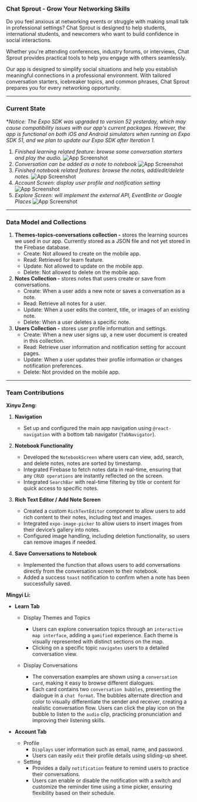 ### Chat Sprout - Grow Your Networking Skills

Do you feel anxious at networking events or struggle with making small talk in professional settings? Chat Sprout is designed to help students, international students, and newcomers who want to build confidence in social interactions.

Whether you're attending conferences, industry forums, or interviews, Chat Sprout provides practical tools to help you engage with others seamlessly.

Our app is designed to simplify social situations and help you establish meaningful connections in a professional environment. With tailored conversation starters, icebreaker topics, and common phrases, Chat Sprout prepares you for every networking opportunity.

---

### Current State
**Notice: The Expo SDK was upgraded to version 52 yesterday, which may cause compatibility issues with our app's current packages. However, the app is functional on both iOS and Android simulators when running on Expo SDK 51, and we plan to update our Expo SDK after Iteration 1.*

1. *Finished learning related feature: browse some conversation starters and play the audio.*
![App Screenshot](./assets/screenshots/learn-play-audio.png)
2. *Conversation can be added as a note to notebook*
![App Screenshot](./assets/screenshots/add-conversation-to-notes.png)
3. *Finished notebook related features: browse the notes, add/edit/delete notes.*
![App Screenshot](./assets/screenshots/notes-related-screenshots.png)
4. *Account Screen: display user profile and notification setting*
![App Screenshot](./assets/screenshots/profile-setting.png)
5. *Explore Screen: will implement the external API, EventBrite or Google Places*
![App Screenshot](./assets/screenshots/explore.png)
---

### Data Model and Collections

1. **Themes-topics-conversations collection -** stores the learning sources we used in our app. Currently stored as a JSON file and not yet stored in the Firebase database.
   - Create: Not allowed to create on the mobile app.
   - Read: Retrieved for learn feature.
   - Update: Not allowed to update on the mobile app.
   - Delete: Not allowed to delete on the mobile app.
2. **Notes Collection -** stores notes that users create or save from conversations.
   - Create: When a user adds a new note or saves a conversation as a note.
   - Read: Retrieve all notes for a user.
   - Update: When a user edits the content, title, or images of an existing note.
   - Delete: When a user deletes a specific note.
3. **Users Collection -** stores user profile information and settings.
   - Create: When a new user signs up, a new user document is created in this collection.
   - Read: Retrieve user information and notification setting for account pages.
   - Update: When a user updates their profile information or changes notification preferences.
   - Delete: Not provided on the mobile app.

---

### Team Contributions

**Xinyu Zeng:**

1. **Navigation**

   - Set up and configured the main app navigation using `@react-navigation` with a bottom tab navigator (`TabNavigator`).

2. **Notebook Functionality**

   - Developed the `NotebookScreen` where users can view, add, search, and delete notes, notes are sorted by timestamp.
   - Integrated Firebase to fetch notes data in real-time, ensuring that any `CRUD operations` are instantly reflected on the screen.
   - Integrated `SearchBar` with real-time filtering by title or content for quick access to specific notes.

3. **Rich Text Editor / Add Note Screen**

   - Created a custom `RichTextEditor` component to allow users to add rich content to their notes, including text and images.
   - Integrated `expo-image-picker` to allow users to insert images from their device’s gallery into notes.
   - Configured image handling, including deletion functionality, so users can remove images if needed.

4. **Save Conversations to Notebook**
   - Implemented the function that allows users to add conversations directly from the conversation screen to their notebook.
   - Added a success `toast` notification to confirm when a note has been successfully saved.

**Mingyi Li:**

- **Learn Tab**

  - Display Themes and Topics

    - Users can explore conversation topics through an `interactive map interface`, adding a `gamified` experience.
      Each theme is visually represented with distinct sections on the map.
    - Clicking on a specific topic `navigates` users to a detailed conversation view.

  - Display Conversations

    - The conversation examples are shown using a `conversation card`, making it easy to browse different dialogues.
    - Each card contains two `conversation bubbles`, presenting the dialogue in a `chat format`. The bubbles alternate direction and color to visually differentiate the sender and receiver, creating a realistic conversation flow. Users can click the play icon on the bubble to listen to the `audio` clip, practicing pronunciation and improving their listening skills.

- **Account Tab**

  - Profile
    - `Displays` user information such as email, name, and password.
    - Users can easily `edit` their profile details using sliding-up sheet.
  - Setting
    - Provides a daily `notification` feature to remind users to practice their conversations.
    - Users can enable or disable the notification with a switch and customize the reminder time using a time picker, ensuring flexibility based on their schedule.
